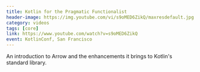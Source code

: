 ```yaml
---
title: Kotlin for the Pragmatic Functionalist
header-image: https://img.youtube.com/vi/s9oMED6ZikQ/maxresdefault.jpg
category: videos
tags: [core]
link: https://www.youtube.com/watch?v=s9oMED6ZikQ
event: KotlinConf, San Francisco
---
```

An introduction to Arrow and the enhancements it brings to Kotlin's standard library.
